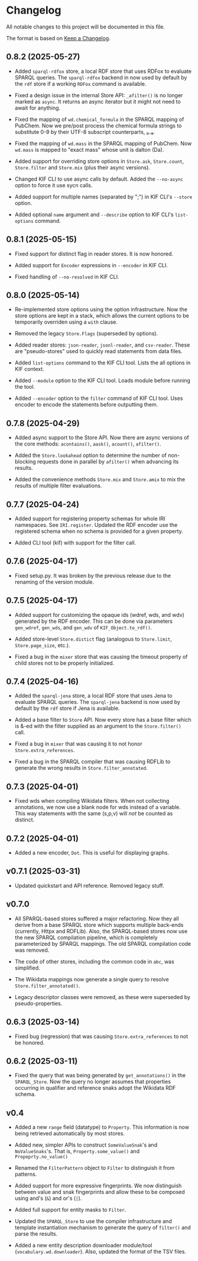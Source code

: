 # Changelog

All notable changes to this project will be documented in this file.

The format is based on [Keep a Changelog](https://keepachangelog.com/en/1.0.0/).

## 0.8.2 (2025-05-27)

- Added `sparql-rdfox` store, a local RDF store that uses RDFox to evaluate
  SPARQL queries.  The `sparql-rdfox` backend in now used by default by the
  `rdf` store if a working `RDFox` command is available.

- Fixed a design issue in the internal Store API: `_afilter()` is no longer
  marked as `async`.  It returns an async iterator but it might not need to
  await for anything.

- Fixed the mapping of `wd.chemical_formula` in the SPARQL mapping of
  PubChem.  Now we pre/post process the chemical formula strings to
  substitute 0-9 by their UTF-8 subscript counterparts, ₀₋₉.

- Fixed the mapping of `wd.mass` in the SPARQL mapping of PubChem.  Now
  `wd.mass` is mapped to "exact mass" whose unit is dalton (Da).

- Added support for overriding store options in `Store.ask`, `Store.count`,
  `Store.filter` and `Store.mix` (plus their async versions).

- Changed KIF CLI to use async calls by default.  Added the `--no-async`
  option to force it use sycn calls.

- Added support for multiple names (separated by ";") in KIF CLI's `--store`
  option.

- Added optional `name` argument and `--describe` option to KIF CLI's
  `list-options` command.

## 0.8.1 (2025-05-15)

- Fixed support for distinct flag in reader stores.  It is now honored.

- Added support for `Encoder` expressions in `--encoder` in KIF CLI.

- Fixed handling of `--no-resolved` in KIF CLI.

## 0.8.0 (2025-05-14)

- Re-implemented store options using the option infrastructure.  Now the
  store options are kept in a stack, which allows the current options to be
  temporarily overriden using a `with` clause.

- Removed the legacy `Store.Flags` (superseded by options).

- Added reader stores: `json-reader`, `jsonl-reader`, and `csv-reader`.
  These are "pseudo-stores" used to quickly read statements from data files.

- Added `list-options` command to the KIF CLI tool.  Lists the all options
  in KIF context.

- Added `--module` option to the KIF CLI tool.  Loads module before running
  the tool.

- Added `--encoder` option to the `filter` command of KIF CLI tool.  Uses
  encoder to encode the statements before outputting them.

## 0.7.8 (2025-04-29)

- Added async support to the Store API.  Now there are async versions of the
  core methods: `acontains()`, `aask()`, `acount()`, `afilter()`.

- Added the `Store.lookahead` option to determine the number of non-blocking
  requests done in parallel by `afilter()` when advancing its results.

- Added the convenience methods `Store.mix` and `Store.amix` to mix the
  results of multiple filter evaluations.

## 0.7.7 (2025-04-24)

- Added support for registering property schemas for whole IRI namespaces.
  See `IRI.register`.  Updated the RDF encoder use the registered schema
  when no schema is provided for a given property.

- Added CLI tool (kif) with support for the filter call.

## 0.7.6 (2025-04-17)

- Fixed setup.py.  It was broken by the previous release due to the renaming
  of the version module.

## 0.7.5 (2025-04-17)

- Added support for customizing the opaque ids (wdref, wds, and wdv)
  generated by the RDF encoder.  This can be done via parameters
  `gen_wdref`, `gen_wds`, and `gen_wdv` of `KIF_Object.to_rdf()`.

- Added store-level `Store.distict` flag (analogous to `Store.limit`,
  `Store.page_size`, etc.).

- Fixed a bug in the `mixer` store that was causing the timeout property of
  child stores not to be properly initialized.

## 0.7.4 (2025-04-16)

- Added the `sparql-jena` store, a local RDF store that uses Jena to
  evaluate SPARQL queries.  The `sparql-jena` backend is now used by default
  by the `rdf` store if Jena is available.

- Added a base filter to `Store` API.  Now every store has a base filter
  which is &-ed with the filter supplied as an argument to the
  `Store.filter()` call.

- Fixed a bug in `mixer` that was causing it to not honor
  `Store.extra_references`.

- Fixed a bug in the SPARQL compiler that was causing RDFLib to generate the
  wrong results in `Store.filter_annotated`.

## 0.7.3 (2025-04-01)

- Fixed wds when compiling Wikidata filters.  When not collecting
  annotations, we now use a blank node for wds instead of a variable.  This
  way statements with the same (s,p,v) will *not* be counted as distinct.

## 0.7.2 (2025-04-01)

- Added a new encoder, `Dot`.  This is useful for displaying graphs.

## v0.7.1 (2025-03-31)

- Updated quickstart and API reference.  Removed legacy stuff.

## v0.7.0

- All SPARQL-based stores suffered a major refactoring.  Now they all derive
  from a base SPARQL store which supports multiple back-ends (currently,
  Httpx and RDFLib).  Also, the SPARQL-based stores now use the new SPARQL
  compilation pipeline, which is completely parameterized by SPARQL
  mappings.  The old SPARQL compilation code was removed.

- The code of other stores, including the common code in `abc`, was
  simplified.

- The Wikidata mappings now generate a single query to resolve
  `Store.filter_annotated()`.

- Legacy descriptor classes were removed, as these were superseded by
  pseudo-properties.

## 0.6.3 (2025-03-14)

- Fixed bug (regression) that was causing
  `Store.extra_references` to not be honored.

## 0.6.2 (2025-03-11)

- Fixed the query that was being generated by `get_annotations()` in the
  `SPARQL_Store`.  Now the query no longer assumes that properties occurring
  in qualifier and reference snaks adopt the Wikidata RDF schema.

## v0.4

- Added a new `range` field (datatype) to `Property`.  This information is
  now being retrieved automatically by most stores.

- Added new, simpler APIs to construct `SomeValueSnak`'s and
  `NoValueSnaks`'s.  That is, `Property.some_value()` and
  `Propeprty.no_value()`

- Renamed the `FilterPattern` object to `Filter` to distinguish it from
  patterns.

- Added support for more expressive fingerprints.  We now distinguish
  between value and snak fingerprints and allow these to be composed using
  and's (`&`) and or's (`|`).

- Added full support for entity masks to `Filter`.

- Updated the `SPARQL_Store` to use the compiler infrastructure and template
  instantiation mechanism to generate the query of `filter()` and parse the
  results.

- Added a new entity description downloader module/tool
  (`vocabulary.wd.downloader`).  Also, updated the format of the TSV files.
